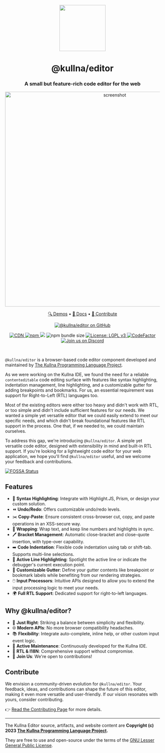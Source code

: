 <p align="center"><a href="https://editor.kullna.org/"><img src="https://www.kullna.org/brand/logo.svg" width="150"></a></p>
<h1 align="center">@kullna/editor</h1>
<h3 align="center">A small but feature-rich code editor for the web</h3>
<p align="center"><img src="https://editor.kullna.org/assets/images/screenshot.png" style="image-rendering: pixelated;" width="698" alt="screenshot"></p>
<p align="center">
    <a href="https://editor.kullna.org/demo.html">🔍 Demos</a> •
    <a href="https://editor.kullna.org/modules.html">📖 Docs</a> •
    <a href="https://editor.kullna.org/pages/CONTRIBUTING.html">🙌 Contribute</a>
</p>
<p align="center">
    <a href="https://github.com/kullna/editor">
        <img src="https://img.shields.io/badge/GitHub-Open_Source-d33682" alt="@kullna/editor on GitHub">
    </a>
</p>
<p align="center">
    <a href="https://cdn.jsdelivr.net/npm/@kullna/editor/dist/kullna-editor.min.js">
        <img src="https://img.shields.io/badge/CDN-JSDelivr-2aa198" alt="CDN">
    </a>
    <a href="https://www.npmjs.com/package/@kullna/editor">
        <img src="https://img.shields.io/npm/v/@kullna/editor?color=dc322f" alt="npm">
    </a>
<a href="https://app.fossa.com/projects/git%2Bgithub.com%2Fkullna%2Feditor?ref=badge_shield" alt="FOSSA Status"><img src="https://app.fossa.com/api/projects/git%2Bgithub.com%2Fkullna%2Feditor.svg?type=shield"/></a>
    <img src="https://deno.bundlejs.com/?q=@kullna/editor&badge=small" alt="npm bundle size">
    <a href="https://www.gnu.org/licenses/lgpl-3.0">
        <img src="https://img.shields.io/badge/License-LGPL_v3-b58900.svg" alt="License: LGPL v3">
    </a>
    <a href="https://www.codefactor.io/repository/github/kullna/editor">
        <img src="https://www.codefactor.io/repository/github/kullna/editor/badge" alt="CodeFactor">
    </a>
    <a href="https://discord.kullna.org/">
        <img src="https://img.shields.io/badge/Join-Discord-6c71c4" alt="Join us on Discord">
    </a>
</p>
<p><br/></p>

`@kullna/editor` is a browser-based code editor component developed and maintained by
[The Kullna Programming Language Project](http://www.kullna.org/).

As we were working on the Kullna IDE, we found the need for a reliable `contenteditable` code
editing surface with features like syntax highlighting, indentation management, line highlighting,
and a customizable gutter for adding breakpoints and bookmarks. For us, an essential requirement was
support for Right-to-Left (RTL) languages too.

Most of the existing editors were either too heavy and didn't work with RTL, or too simple and
didn't include sufficient features for our needs. We wanted a simple yet versatile editor that we
could easily extend to meet our specific needs, and which didn't break foundational features like
RTL support in the process. One that, if we needed to, we could maintain ourselves.

To address this gap, we're introducing `@kullna/editor`. A simple yet versatile code editor,
designed with extensibility in mind and built-in RTL support. If you're looking for a lightweight
code editor for your web application, we hope you'll find `@kullna/editor` useful, and we welcome
your feedback and contributions.


[![FOSSA Status](https://app.fossa.com/api/projects/git%2Bgithub.com%2Fkullna%2Feditor.svg?type=large)](https://app.fossa.com/projects/git%2Bgithub.com%2Fkullna%2Feditor?ref=badge_large)

## Features

- 🎨 **Syntax Highlighting**: Integrate with Highlight.JS, Prism, or design your custom solution.
- ⏪ **Undo/Redo**: Offers customizable undo/redo levels.
- ✂️ **Copy-Paste**: Ensure consistent cross-browser cut, copy, and paste operations in an
  XSS-secure way.
- 🎁 **Wrapping**: Wrap text, and keep line numbers and highlights in sync.
- 🖊️ **Bracket Management**: Automatic close-bracket and close-quote insertion, with type-over
  capability.
- ➡️ **Code Indentation**: Flexible code indentation using tab or shift-tab. Supports multi-line
  selections.
- 🧐 **Active Line Highlighting**: Spotlight the active line or indicate the debugger's current
  execution point.
- 🔧 **Customizable Gutter**: Define your gutter contents like breakpoint or bookmark labels while
  benefiting from our rendering strategies.
- 🖱️ **Input Processors**: Intuitive APIs designed to allow you to extend the input processing logic
  to meet your needs.
- 🌍 **Full RTL Support**: Dedicated support for right-to-left languages.

## Why @kullna/editor?

- 🎯 **Just Right**: Striking a balance between simplicity and flexibility.
- 🌐 **Modern APIs**: No more browser compatibility headaches.
- 📚 **Flexibility**: Integrate auto-complete, inline help, or other custom input event logic.
- 🚀 **Active Maintenance**: Continuously developed for the Kullna IDE.
- 💪 **RTL & I18N**: Comprehensive support without compromise.
- 👥 **Join Us**: We're open to contributions!

## Contribute

We envision a community-driven evolution for `@kullna/editor`. Your feedback, ideas, and
contributions can shape the future of this editor, making it even more versatile and user-friendly.
If our vision resonates with yours, consider contributing.

👉 [Read the Contributing Page](https://editor.kullna.org/pages/CONTRIBUTING.html) for more details.

---

The Kullna Editor source, artifacts, and website content are **Copyright (c) 2023
[The Kullna Programming Language Project](https://www.kullna.org/).**

They are free to use and open-source under the terms of the
[GNU Lesser General Public License](https://www.gnu.org/licenses/lgpl-3.0).